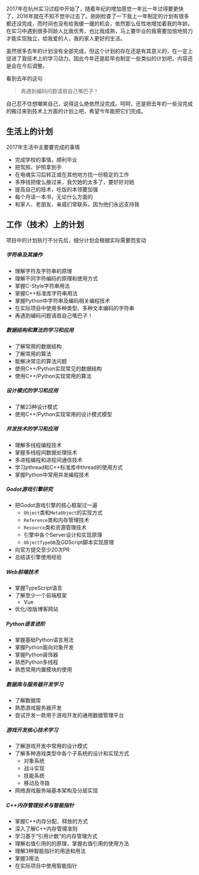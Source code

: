 2017年在杭州实习过程中开始了，随着年纪的增加感觉一年比一年过得要更快了，2016年就在不知不觉中过去了。刚刚检查了一下我上一年制定的计划有很多都还没完成，而时间也没有给我缓一缓的机会，依然那么任性地增加着我的年龄。在实习中遇到很多同龄人比我优秀，也比我成熟，马上要毕业的我需要加倍地努力才能实现独立，给我爱的人，我的家人更好的生活。

<!-- more -->

虽然很多去年的计划没有全部完成，但这个计划的存在还是有其意义的，在一定上促进了我技术上的学习动力。因此今年还是趁早也制定一些类似的计划吧，内容还是会在今后调整。

看到去年的这句

> 再遇到编码问题请扇自己嘴巴子！

自己忍不住想嘲笑自己，说得这么绝依然没完成。呵呵，还是把去年的一些没完成的搬过来到技术上方面的计划上吧，希望今年能把它们完成。

<!-- class="panel panel-primary" -->
<!-- class="panel-heading" -->
<!-- class="panel-title" -->
## 生活上的计划
2017年生活中主要要完成的事情
<!-- endclass -->
<!-- endclass -->
<!-- class="panel-body" -->
* 完成学校的事情，顺利毕业
* 把驾照、护照拿到手
* 在电魂实习后转正或在其他地方找一份稳定的工作
* 多挣钱把俊么接过来，我欠她的太多了，要好好对她
* 提高自己的技术，吃饭的本领要加强
* 每个月读一本书，无论什么方面的
* 和家人、老朋友、亲戚们常联系，因为他们永远支持我
<!-- endclass -->
<!-- endclass -->


<!-- class="panel panel-success" -->
<!-- class="panel-heading" -->
<!-- class="panel-title" -->
## 工作（技术）上的计划
项目中的计划执行不分先后，细分计划会根据实际需要而变动
<!-- endclass -->
<!-- endclass -->
<!-- class="panel-body" -->

<!-- class="list-group-item" -->
##### 字符串及其操作
* 理解字符及字符串的原理
* 理解不同字符编码的原理和使用方式
* 掌握C-Style字符串用法
* 掌握C++标准库字符串用法
* 掌握Python中字符串及编码相关编程技术
* 在实际项目中使用多种类型、多种文本编码的字符串
* 再遇到编码问题请扇自己嘴巴子！
<!-- endclass -->

<!-- class="list-group-item" -->
##### 数据结构和算法的学习和应用
* 了解常用的数据结构
* 了解常用的算法
* 能解决常见的算法问题
* 使用C++/Python实现常见的数据结构
* 使用C++/Python实现常用的算法
<!-- endclass -->

<!-- class="list-group-item" -->
##### 设计模式的学习和应用
* 了解23种设计模式
* 使用C++/Python实现常用的设计模式模型
<!-- endclass -->

<!-- class="list-group-item" -->
##### 并发技术的学习和应用
* 理解多线程编程技术
* 掌握多线程间数据处理技术
* 多进程编程和进程间通信技术
* 学习pthread和C++标准库中thread的使用方式
* 掌握Python中常用并发编程技术
<!-- endclass -->

<!-- class="list-group-item" -->
##### Godot游戏引擎研究
* 把Godot游戏引擎的核心框架过一遍
  * `Object`类和`MetaObject`的实现方式
  * `Reference`类和内存管理技术
  * `Resource`类和资源管理技术
  * 引擎中各个Server设计和实现原理
  * `ObjectTypeDB`及GDScript脚本实现原理
* 向官方提交至少20次PR
* 总结该引擎使用经验
<!-- endclass -->

<!-- class="list-group-item" -->
##### Web前端技术
* 掌握TypeScript语言
* 了解至少一个前端框架
  * Vue
* 优化/改版博客网站
<!-- endclass -->

<!-- class="list-group-item" -->
##### Python语言进阶
* 掌握基础Python语言用法
* 掌握Python面向对象开发
* 掌握Python装饰器
* 熟悉Python多线程
* 熟悉常用内置模块的使用
<!-- endclass -->

<!-- class="list-group-item" -->
##### 数据库与服务器开发学习
* 了解数据库
* 熟悉游戏服务器开发
* 尝试开发一款用于游戏开发的通用数据管理平台
<!-- endclass -->

<!-- class="list-group-item" -->
##### 游戏开发核心技术学习
* 了解游戏开发中常用的设计模式
* 了解多种游戏类型中各个子系统的设计和实现方式
  * 对象系统
  * 战斗实现
  * 技能系统
  * 移动及寻路
* 网络游戏服务端基本架构及分层实现
<!-- endclass -->


<!-- class="list-group-item" -->
##### C++内存管理技术与智能指针
* 掌握C++内存分配、释放的方式
* 深入了解C++内存管理准则
* 学习基于“引用计数”的内存管理方式
* 理解右值引用的的原理，掌握右值引用的使用方法
* 理解3种智能指针的用途和用法
* 掌握3用法
* 在实际项目中使用智能指针
<!-- endclass -->


<!-- endclass -->
<!-- endclass -->

